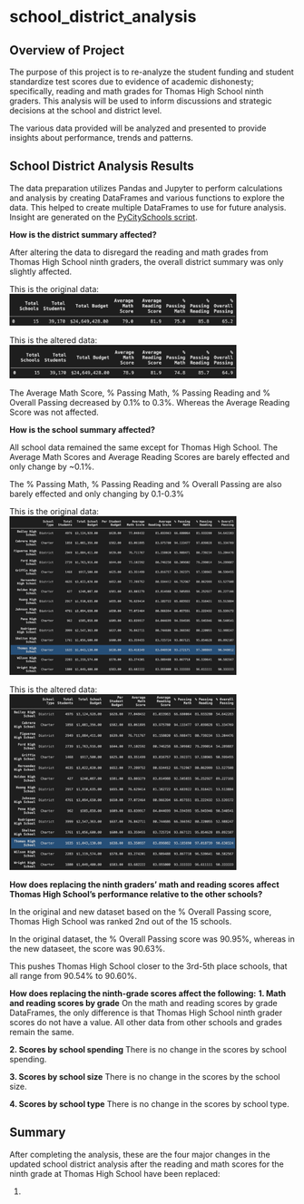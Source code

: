 # school_district_analysis

## Overview of Project

The purpose of this project is to re-analyze the student funding and student standardize test scores due to evidence of academic dishonesty; specifically, reading and math grades for Thomas High School ninth graders. This analysis will be used to inform discussions and strategic decisions at the school and district level. 

The various data provided will be analyzed and presented to provide insights about performance, trends and patterns. 

## School District Analysis Results

The data preparation utilizes Pandas and Jupyter to perform calculations and analysis by creating DataFrames and various functions to explore the data. This helped to create multiple DataFrames to use for future analysis. Insight are generated on the <a href="PyCitySchools_Challenge.ipynb">PyCitySchools script</a>. 

**How is the district summary affected?**

After altering the data to disregard the reading and math grades from Thomas High School ninth graders, the overall district summary was only slightly affected. 

This is the original data:
<img src="Analysis/DistrictSummary_Original.png" width="400">

This is the altered data:
<img src="Analysis/DisctrictSummary_New.png" width="400">

The Average Math Score, % Passing Math, % Passing Reading and % Overall Passing decreased by 0.1% to 0.3%. Whereas the Average Reading Score was not affected. 

**How is the school summary affected?**

All school data remained the same except for Thomas High School. The Average Math Scores and Average Reading Scores are barely effected and only change by ~0.1%.

The % Passing Math, % Passing Reading and % Overall Passing are also barely effected and only changing by 0.1-0.3%

This is the original data:
<img src="Analysis/SchoolSummary_Original.png" width="400">

This is the altered data:
<img src="Analysis/SchoolSummary_New.png" width="400">

**How does replacing the ninth graders’ math and reading scores affect Thomas High School’s performance relative to the other schools?**

In the original and new dataset based on the % Overall Passing score, Thomas High School was ranked 2nd out of the 15 schools.

In the original dataset, the % Overall Passing score was 90.95%, whereas in the new dataseet, the score was 90.63%. 

This pushes Thomas High School closer to the 3rd-5th place schools, that all range from 90.54% to 90.60%.

**How does replacing the ninth-grade scores affect the following:**
**1. Math and reading scores by grade**
On the math and reading scores by grade DataFrames, the only difference is that Thomas High School ninth grader scores do not have a value. All other data from other schools and grades remain the same. 

**2. Scores by school spending**
There is no change in the scores by school spending. 

**3. Scores by school size**
There is no change in the scores by the school size. 

**4. Scores by school type**
There is no change in the scores by school type. 

## Summary

After completing the analysis, these are the four major changes in the updated school district analysis after the reading and math scores for the ninth grade at Thomas High School have been replaced: 

1. 